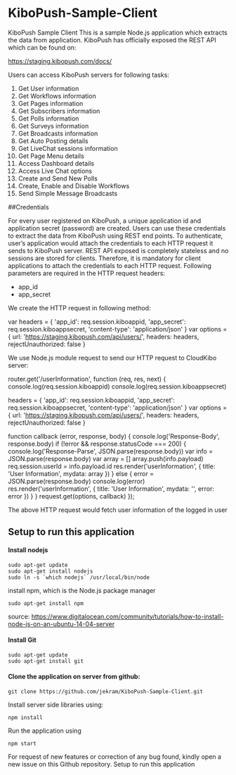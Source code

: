 # KiboPush-Sample-Client
KiboPush Sample Client
This is a sample Node.js application which extracts the data from application. KiboPush has officially exposed the REST API which can be found on:

https://staging.kibopush.com/docs/

Users can access KiboPush servers for following tasks:

 1. Get User information
 2. Get Workflows information
 3. Get Pages information
 4. Get Subscribers information
 5. Get Polls information
 6. Get Surveys information
 7.  Get Broadcasts information
 8. Get Auto Posting details
 9. Get LiveChat sessions information
10. Get Page Menu details
11. Access Dashboard details
12. Access Live Chat options
13. Create and Send New Polls
14. Create, Enable and Disable Workflows
15. Send Simple Message Broadcasts

##Credentials

For every user registered on KiboPush, a unique application id and application secret (password) are created. Users can use these credentials to extract the data from KiboPush using REST end points. To authenticate, user’s application would attach the credentials to each HTTP request it sends to KiboPush server. REST API exposed is completely stateless and no sessions are stored for clients. Therefore, it is mandatory for client applications to attach the credentials to each HTTP request. Following parameters are required in the HTTP request headers:

- app_id
- app_secret


We create the HTTP request in following method:

var headers = {
  'app_id': req.session.kiboappid,
  'app_secret': req.session.kiboappsecret,
  'content-type': 'application/json'
}
var options = {
  url: 'https://staging.kibopush.com/api/users/',
  headers: headers,
  rejectUnauthorized: false
}

We use Node.js module request to send our HTTP request to CloudKibo server:

router.get('/userInformation', function (req, res, next) {
  console.log(req.session.kiboappid)
  console.log(req.session.kiboappsecret)

  headers = {
    'app_id': req.session.kiboappid,
    'app_secret': req.session.kiboappsecret,
    'content-type': 'application/json'
  }
  var options = {
    url: 'https://staging.kibopush.com/api/users/',
    headers: headers,
    rejectUnauthorized: false
  }

  function callback (error, response, body) {
    console.log('Response-Body', response.body)
    if (!error && response.statusCode === 200) {
      console.log('Response-Parse', JSON.parse(response.body))
      var info = JSON.parse(response.body)
      var array = []
      array.push(info.payload)
      req.session.userId = info.payload.id
      res.render('userInformation', { title: 'User Information', mydata: array })
    } else {
      error = JSON.parse(response.body)
      console.log(error)
      res.render('userInformation', { title: 'User Information', mydata: '', error: error })
    }
  }
  request.get(options, callback)
});

The above HTTP request would fetch user information of the logged in user

## Setup to run this application

#### Install nodejs

    sudo apt-get update
    sudo apt-get install nodejs
    sudo ln -s `which nodejs` /usr/local/bin/node

install npm, which is the Node.js package manager

    sudo apt-get install npm

source: https://www.digitalocean.com/community/tutorials/how-to-install-node-js-on-an-ubuntu-14-04-server

#### Install Git

    sudo apt-get update
    sudo apt-get install git

#### Clone the application on server from github:
    git clone https://github.com/jekram/KiboPush-Sample-Client.git

Install server side libraries using:

    npm install

Run the application using

    npm start

For request of new features or correction of any bug found, kindly open a new issue on this Github repository.
Setup to run this application
